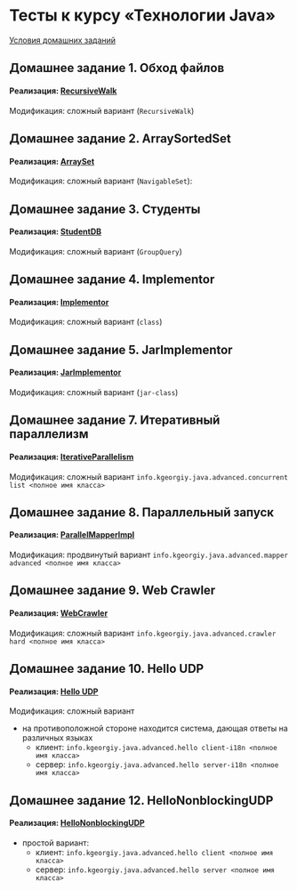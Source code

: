 # Тесты к курсу «Технологии Java»

[Условия домашних заданий](https://www.kgeorgiy.info/courses/java-advanced/homeworks.html)


Домашнее задание 1. Обход файлов
----

#### Реализация: [RecursiveWalk](https://github.com/maxim092001/Itmo-University/tree/master/java-advanced/java-solutions/info/kgeorgiy/ja/grankin/walk)

Модификация: сложный вариант (`RecursiveWalk`)

Домашнее задание 2. ArraySortedSet
----

#### Реализация: [ArraySet](https://github.com/maxim092001/Itmo-University/tree/master/java-advanced/java-solutions/info/kgeorgiy/ja/grankin/arrayset/ArraySet.java)

Модификация: сложный вариант (`NavigableSet`): 

Домашнее задание 3. Студенты
----

#### Реализация: [StudentDB](https://github.com/maxim092001/Itmo-University/tree/master/java-advanced/java-solution/info/kgeorgiy/ja/grankin/student/StudentDB.java)

Модификация: сложный вариант (`GroupQuery`)


Домашнее задание 4. Implementor
----

#### Реализация: [Implementor](https://github.com/maxim092001/Itmo-University/tree/master/java-advanced/java-solutions/info/kgeorgiy/ja/grankin/implementor/Implementor.java)

Модификация: сложный вариант (`class`)

Домашнее задание 5. JarImplementor
----

#### Реализация: [JarImplementor](https://github.com/maxim092001/Itmo-University/tree/master/java-advanced/java-solutions/info/kgeorgiy/ja/grankin/implementor/Implementor.java)

Модификация: сложный вариант (`jar-class`)


Домашнее задание 7. Итеративный параллелизм
----

#### Реализация: [IterativeParallelism](https://github.com/maxim092001/Itmo-University/tree/master/java-advanced/java-solutions/info/kgeorgiy/ja/grankin/concurrent/IterativeParallelism.java)

Модификация: сложный вариант
   ```info.kgeorgiy.java.advanced.concurrent list <полное имя класса>```

Домашнее задание 8. Параллельный запуск
----

#### Реализация: [ParallelMapperImpl](https://github.com/maxim092001/Itmo-University/tree/master/java-advanced/java-solutions/info/kgeorgiy/ja/grankin/concurrent/ParallelMapperImpl.java)

Модификация: продвинутый вариант
    ```info.kgeorgiy.java.advanced.mapper advanced <полное имя класса>```

Домашнее задание 9. Web Crawler
----

#### Реализация: [WebCrawler](https://github.com/maxim092001/Itmo-University/tree/master/java-advanced/java-solutions/info/kgeorgiy/ja/grankin/crawler/WebCrawler.java)

Модификация: сложный вариант
    ```info.kgeorgiy.java.advanced.crawler hard <полное имя класса>```

Домашнее задание 10. Hello UDP
----

#### Реализация: [Hello UDP](https://github.com/maxim092001/Itmo-University/tree/master/java-advanced/java-solutions/info/kgeorgiy/ja/grankin/hello)

Модификация: сложный вариант
   * на противоположной стороне находится система, дающая ответы на различных языках
      * клиент:
        ```info.kgeorgiy.java.advanced.hello client-i18n <полное имя класса>```
      * сервер:
        ```info.kgeorgiy.java.advanced.hello server-i18n <полное имя класса>```


Домашнее задание 12. HelloNonblockingUDP
----

#### Реализация: [HelloNonblockingUDP](https://github.com/maxim092001/Itmo-University/tree/master/java-advanced/java-solutions/info/kgeorgiy/ja/grankin/hello)


 * простой вариант:
    * клиент:
        ```info.kgeorgiy.java.advanced.hello client <полное имя класса>```
    * сервер:
        ```info.kgeorgiy.java.advanced.hello server <полное имя класса>```